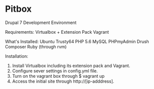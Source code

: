 # Pitbox
Drupal 7 Development Environment

Requirements:
Virtualbox + Extension Pack
Vagrant

What's Installed:
Ubuntu Trusty64
PHP 5.6
MySQL
PHPmyAdmin
Drush
Composer
Ruby (through rvm)

Installation:
1. Install Virtualbox including its extension pack and Vagrant.
2. Configure sever settings in config.yml file.
3. Turn on the vagrant box through $ vagrant up
4. Access the initial site through http://[ip-adddress].
